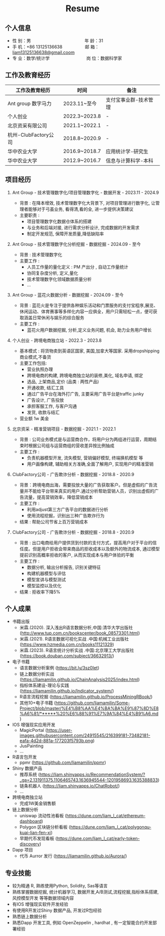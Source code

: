  <center>
     <h1>Resume</h1>
 </center>

## 个人信息

* 性 别：男&emsp;&emsp;&emsp;&emsp;&emsp;&emsp;&emsp;&emsp;&emsp;&emsp;&emsp;&emsp;&ensp;年 龄：31
* 手 机：+86 13125136638 &emsp;&emsp;&emsp;&emsp;&emsp;邮 箱：liam13125136638@gmail.coom
* 专 业：数学/统计学 &emsp;&emsp;&emsp;&emsp;&emsp;&emsp;&emsp;&emsp; 岗 位：数据科学家

## 工作及教育经历

| 工作及教育经历 | 时间 | 备注 |
|---------------|------|------|
| Ant group 数字马力 | 2023.11~至今 | 支付宝事业群-技术管理 |
| 个人创业 | 2022.3~2023.8 | - |
| 北京资采有限公司 | 2021.1~2022.1 | - |
| 杭州-ClubFactory公司 | 2018.8~2020.9 | - |
| 华中农业大学 | 2016.9~2018.7 | 应用统计学-研究生 |
| 华中农业大学 | 2012.9~2016.7 | 信息与计算科学-本科 |

## 项目经历

1. Ant Group - 技术管理数字化/项目管理数字化 - 数据开发 - 2023.11 - 2024.9
    * 背景 : 在降本增效, 技术管理数字化大背景下, 对项目管理进行数字化, 让管理者能够对于弓虽业务, 看得清,看的全, 进一步提供决策建议
    * 主要职责 : 
        * 项目管理数字化数据仓体系的搭建
        * 与业务和后端对接, 进行需求分析设计, 完成数据的开发需求
        * 制定开发规范, 保障开发质量,降低缺陷率

2. Ant Group - 技术管理数字化分析挖掘 - 数据挖掘 - 2024.09 - 至今
    * 背景 : 技术管理数字化
    * 主要工作 : 
        * 人员工作量的量化定义 : PM 产出分 , 自动工作量统计
        * 协同复杂度分析, 定义,量化
        * 技术管理数字化领域数据质量分析
        * ...

3. Ant Group - 蓝花火数据分析 - 数据挖掘 - 2024.09 - 至今
    * 背景 : 蓝花火是专注于提供各种娱乐活动和门票服务的支付宝程序,展览、休闲运动、体育赛事等多样化内容一应俱全，用户只需轻松一点，便可获取涵盖日常休闲与娱乐的综合服务
    * 主要工作 : 
        * 蓝花火用户数据挖掘, 分析,定义业务问题, 机会, 助力业务用户增长

4. 个人创业 - 跨境电商独立站 - 2022.3 - 2023.8
    * 基本模式 : 将货物卖到英语区国家, 美国,加拿大等国家. 采用dropshipping 商业模式,不备货
    * 主要工作包括: 
        * 营业执照办理
        * 跨境电商的构建, 跨境电商独立站的装修,美化, 域名申请, 绑定
        * 选品, 上架商品,定价 (品类 : 两性产品)
        * 开通收款, 结汇工具
        * 通过广告平台在海外打广告, 主要采用广告平台是traffic junky
        * 广告设计, 广告投放
        * 承担客服工作, 与客户沟通
        * 发货, 收款与结汇
    * 营业额 1w 美金

5. 北京资采 - 精准营销项目 - 数据挖掘 - 2021.1 - 2022.1
    * 背景 : 公司业务模式是与运营商合作，将用户分为两组进行运营，周期结束时根据公司组与运营商组的营收差异按比例抽成
    * 主要工作 : 
        * 负责机器模型开发, 流失模型, 营销偏好模型, 终端换机模型 等
        * 用户画像构建, 辅助相关方准确,全面了解用户, 实现用户的精准营销

6. ClubFactory公司 - 广告欺诈分析 - 数据挖掘 - 2018.8 - 2020.9
    * 背景：跨境电商出海，需要投放大量的广告获取客户。但是虚假的广告流量并不能给平台带来真实的用户.通过分析帮助营销人员，识别出虚假的广告流量，提高营销效率，降低营销成本
    * 主要工作 : 
        * 利用adjust第三方广告平台的数据进行分析
        * 使用流程挖掘，识别出三种广告欺诈行为
    * 结果 : 帮助公司节省上百万营销成本

7. ClubFactory公司 - 广告欺诈分析 - 数据挖掘 - 2018.8 - 2020.9
    * 背景 : 出口电商给用户提供货到付款的支付方式，提高用户对于平台的信任度。但是用户拒收会带来商品的拒收成本以及额外的物流成本, 通过模型提前识别高概率拒收的客户, 从而实现成本与用户体验的平衡
    * 主要工作 : 
        * 数据分析, 输出分析报告, 识别关键特征
        * 构建机器模型与评估
        * 模型宣讲与模型测试
        * 模型监控以及优化
    * 结果 : 拒收率下降5%

        

## 个人成果

* 书籍出版
    * 米霖.(2020). 深入浅出R语言数据分析,中国:清华大学出版社 (http://www.tup.com.cn/bookscenter/book_08573301.html)
    * 米霖.(2021). R语言数据可视化实战 .中国:机械工业出版社 (https://www.hzmedia.com.cn/books11121329)
    * 米霖.(2023). R语言统计分析实战 .中国:北京理工大学出版社(https://book.douban.com/subject/36632913/)
* 电子书籍
    * 语言数据分析案例 (https://bit.ly/3sz0Iet)
    * 链上数据分析实战 (https://liamamilin.github.io/ChainAnalysis2025/index.html)
    * 指标体系建设-理论与实践 (https://liamamilin.github.io/Indicator_system/)
    * R语言流程挖掘 (https://liamamilin.github.io/ProcessMiningRBook/)
    * 其他10+电子书籍 (https://github.com/liamamilin/Some-Project/blob/master/%E4%B8%AA%E4%BA%BA%E9%87%8D%E8%A6%81/******%20%E6%88%91%E7%9A%84%E4%B9%A6.md)
* IOS 增强现实应用开发
    * MagicPortal (https://user-images.githubusercontent.com/24915545/216399181-73482181-eafa-4d2d-881a-177203f5793b.png)
    * JusPainting 
    * ...
* R语言包开发
    - ppmr (https://github.com/liamamilin/ppmr)
* Shiny 数据产品
    - 推荐系统 (https://liam.shinyapps.io/RecommendationSystem/?_ga=2.131911375.1106465743.1636945544-1201958693.1635388833)
    - 链条机器人 (https://liam.shinyapps.io/ChatRobot/)
    - ... 
* 跨境电商独立站
    - 完成1W美金销售额 
* 链上数据分析
    - uniswap 流动性池看板 (https://dune.com/liam_l_cat/ethereum-dashboard)
    - Polygon 区块链分析看板 (https://dune.com/liam_l_cat/polygonqu-kuai-lian-fen-xi)
    - 早期代币发现看板 (https://dune.com/liam_l_cat/early-token-discovery) 
* Dapp 项目
    - 代币 Aurror 发行 (https://liamamilin.github.io/Aurora/)

## 专业技能

* 较为精通 R, 熟练使用Python, Solidity, Sas等语言
* 熟练掌握数据挖掘, 统计机器学习, 数据开发,A/B测试,流程挖掘,指标体系搭建,风控模型开发 等等数据领域内容
* 有IOS 增强现实软件开发经验
* 有使用R开发过Shiny 数据产品, 开发过R包经验
* 熟悉链上数据分析
* 熟悉Dapp 开发工具, 例如 OpenZeppelin , hardhat , 有一定智能合约开发部署经验



 
 

